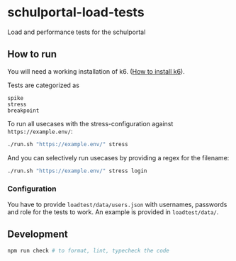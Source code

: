 # schulportal-load-tests

Load and performance tests for the schulportal

## How to run

You will need a working installation of k6. ([How to install k6](https://grafana.com/docs/k6/latest/set-up/install-k6/)).

Tests are categorized as

```
spike
stress
breakpoint
```

To run all usecases with the stress-configuration against `https://example.env/`:

```sh
./run.sh "https://example.env/" stress
```

And you can selectively run usecases by providing a regex for the filename:

```sh
./run.sh "https://example.env/" stress login
```

### Configuration

You have to provide `loadtest/data/users.json` with usernames, passwords and role for the tests to work. An example is provided in `loadtest/data/`.

## Development

```sh
npm run check # to format, lint, typecheck the code
```
